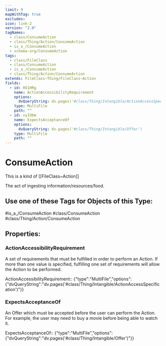 ```yaml
---
limit: 9
mapWithTag: true
excludes: 
icon: link-2
version: "2.0"
tagNames:
  - class/ConsumeAction
  - class/Thing/Action/ConsumeAction
  - is_a_/ConsumeAction
  - schema-org/ConsumeAction
tags:
  - class/FileClass
  - class/ConsumeAction
  - is_a_/ConsumeAction
  - class/Thing/Action/ConsumeAction
extends: FileClass~Thing/FileClass~Action
fields:
  - id: 0G1HRg
    name: ActionAccessibilityRequirement
    options:
      dvQueryString: dv.pages('#class/Thing/Intangible/ActionAccessSpecification')
    type: MultiFile
    path: ""
  - id: vyIdbm
    name: ExpectsAcceptanceOf
    options:
      dvQueryString: dv.pages('#class/Thing/Intangible/Offer')
    type: MultiFile
    path: ""
---
```


# ConsumeAction
This is a kind of [[FileClass~Action]]

The act of ingesting information/resources/food.


## Use one of these Tags for Objects of this Type:

#is_a_/ConsumeAction
#class/ConsumeAction
#class/Thing/Action/ConsumeAction

## Properties:

### ActionAccessibilityRequirement
A set of requirements that must be fulfilled in order to perform an Action. If more than one value is specified, fulfilling one set of requirements will allow the Action to be performed.

ActionAccessibilityRequirement:: {"type":"MultiFile","options":{"dvQueryString":"dv.pages('#class/Thing/Intangible/ActionAccessSpecification')"}}

### ExpectsAcceptanceOf
An Offer which must be accepted before the user can perform the Action. For example, the user may need to buy a movie before being able to watch it.

ExpectsAcceptanceOf:: {"type":"MultiFile","options":{"dvQueryString":"dv.pages('#class/Thing/Intangible/Offer')"}}


